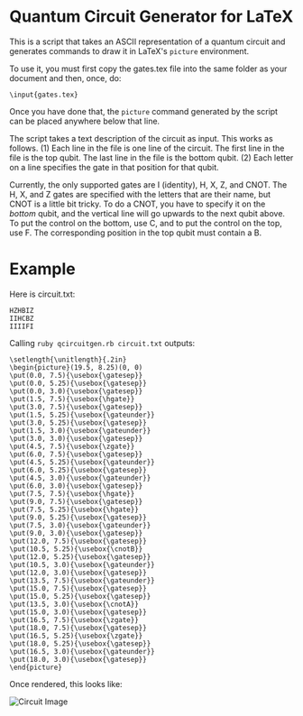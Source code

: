 Quantum Circuit Generator for LaTeX
======================================

This is a script that takes an ASCII representation of a quantum circuit and
generates commands to draw it in LaTeX's `picture` environment.

To use it, you must first copy the gates.tex file into the same folder as your
document and then, once, do:

    \input{gates.tex}

Once you have done that, the `picture` command generated by the script can be
placed anywhere below that line.

The script takes a text description of the circuit as input. This works as
follows. (1) Each line in the file is one line of the circuit. The first line in
the file is the top qubit. The last line in the file is the bottom qubit. (2)
Each letter on a line specifies the gate in that position for that qubit.

Currently, the only supported gates are I (identity), H, X, Z, and CNOT. The H,
X, and Z gates are specified with the letters that are their name, but CNOT is
a little bit tricky. To do a CNOT, you have to specify it on the *bottom* qubit,
and the vertical line will go upwards to the next qubit above. To put the
control on the bottom, use C, and to put the control on the top, use F. The
corresponding position in the top qubit must contain a B.

Example
=========

Here is circuit.txt:

    HZHBIZ
    IIHCBZ
    IIIIFI

Calling `ruby qcircuitgen.rb circuit.txt` outputs:

    \setlength{\unitlength}{.2in}
    \begin{picture}(19.5, 8.25)(0, 0)
    \put(0.0, 7.5){\usebox{\gatesep}}
    \put(0.0, 5.25){\usebox{\gatesep}}
    \put(0.0, 3.0){\usebox{\gatesep}}
    \put(1.5, 7.5){\usebox{\hgate}}
    \put(3.0, 7.5){\usebox{\gatesep}}
    \put(1.5, 5.25){\usebox{\gateunder}}
    \put(3.0, 5.25){\usebox{\gatesep}}
    \put(1.5, 3.0){\usebox{\gateunder}}
    \put(3.0, 3.0){\usebox{\gatesep}}
    \put(4.5, 7.5){\usebox{\zgate}}
    \put(6.0, 7.5){\usebox{\gatesep}}
    \put(4.5, 5.25){\usebox{\gateunder}}
    \put(6.0, 5.25){\usebox{\gatesep}}
    \put(4.5, 3.0){\usebox{\gateunder}}
    \put(6.0, 3.0){\usebox{\gatesep}}
    \put(7.5, 7.5){\usebox{\hgate}}
    \put(9.0, 7.5){\usebox{\gatesep}}
    \put(7.5, 5.25){\usebox{\hgate}}
    \put(9.0, 5.25){\usebox{\gatesep}}
    \put(7.5, 3.0){\usebox{\gateunder}}
    \put(9.0, 3.0){\usebox{\gatesep}}
    \put(12.0, 7.5){\usebox{\gatesep}}
    \put(10.5, 5.25){\usebox{\cnotB}}
    \put(12.0, 5.25){\usebox{\gatesep}}
    \put(10.5, 3.0){\usebox{\gateunder}}
    \put(12.0, 3.0){\usebox{\gatesep}}
    \put(13.5, 7.5){\usebox{\gateunder}}
    \put(15.0, 7.5){\usebox{\gatesep}}
    \put(15.0, 5.25){\usebox{\gatesep}}
    \put(13.5, 3.0){\usebox{\cnotA}}
    \put(15.0, 3.0){\usebox{\gatesep}}
    \put(16.5, 7.5){\usebox{\zgate}}
    \put(18.0, 7.5){\usebox{\gatesep}}
    \put(16.5, 5.25){\usebox{\zgate}}
    \put(18.0, 5.25){\usebox{\gatesep}}
    \put(16.5, 3.0){\usebox{\gateunder}}
    \put(18.0, 3.0){\usebox{\gatesep}}
    \end{picture}

Once rendered, this looks like:

![Circuit Image](https://defuse.ca/images/quantum-circuit-example.png)
